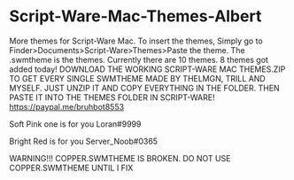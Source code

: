 # Script-Ware-Mac-Themes-Albert
More themes for Script-Ware Mac.
To insert the themes, Simply go to Finder>Documents>Script-Ware>Themes>Paste the theme.
The .swmtheme is the themes.
Currently there are 10 themes. 8 themes got added today! DOWNLOAD THE WORKING SCRIPT-WARE MAC THEMES.ZIP TO GET EVERY SINGLE SWMTHEME MADE BY THELMGN, TRILL AND MYSELF. JUST UNZIP IT AND COPY EVERYTHING IN THE FOLDER. THEN PASTE IT INTO THE THEMES FOLDER IN SCRIPT-WARE!
https://paypal.me/bruhbot8553

Soft Pink one is for you Loran#9999

Bright Red is for you Server_Noob#0365

WARNING!!! COPPER.SWMTHEME IS BROKEN. DO NOT USE COPPER.SWMTHEME UNTIL I FIX
